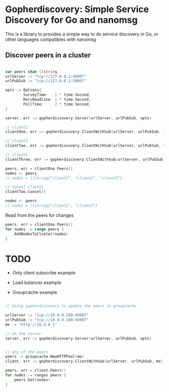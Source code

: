# Gopherdiscovery: Simple Service Discovery for Go and nanomsg

This is a library to provides a simple way to do service discovery in Go, or other languages compatibles with nanomsg


## Discover peers in a cluster

```go
	
var peers chan []string	
urlServer := "tcp://127.0.0.1:40007"
urlPubSub := "tcp://127.0.0.1:50007"

opts := Options{
		SurveyTime:   1 * time.Second,
		RecvDeadline: 1 * time.Second,
		PollTime:     2 * time.Second,
}

server, err := gopherdiscovery.Server(urlServer, urlPubSub, opts)

// client1
clientOne, err := gopherdiscovery.ClientWithSub(urlServer, urlPubSub, "client1")

// client2
clientTwo, err := gopherdiscovery.ClientWithSub(urlServer, urlPubSub, "client2")

// client3
clientThree, err := gopherdiscovery.ClientWithSub(urlServer, urlPubSub, "client3")

peers, err = clientOne.Peers()	
nodes <- peers
// nodes = []string{"client1", "client2", "client3"}

// Cancel client2
clientTwo.Cancel()

nodes <- peers
// nodes = []string{"client1", "client3"}

```

Read from the peers for changes

```go
peers, err = clientOne.Peers()	
for nodes := range peers {
	AddNodesToCluster(nodes)
}

```

# TODO

* Only client subscribe example
* Load balancer example


* Groupcache example

```go

// Using gopherdiscovery to update the peers in groupcache

urlServer := "tcp://10.0.0.100:40007"
urlPubSub := "tcp://10.0.0.100:50007"
me := "http://10.0.0.1"

// on the server
server, err := gopherdiscovery.Server(urlServer, urlPubSub, opts)


// any of the peers
peers := groupcache.NewHTTPPool(me)
client, err := gopherdiscovery.ClientWithSub(urlServer, urlPubSub, me)

peers, err = client.Peers()	
for nodes := ranges peers {
	peers.Set(nodes)	
}

```



